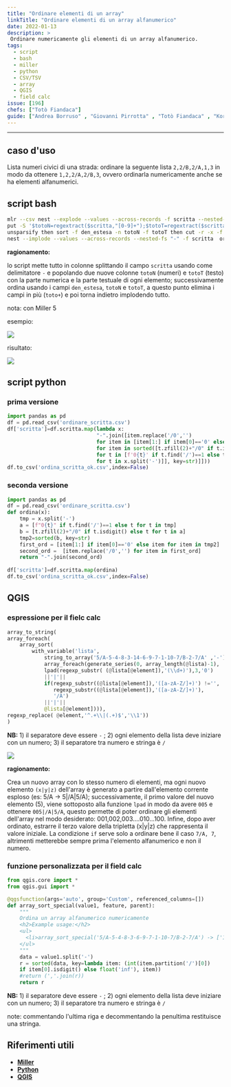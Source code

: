 ```yaml
---
title: "Ordinare elementi di un array"
linkTitle: "Ordinare elementi di un array alfanumerico"
date: 2022-01-13
description: >
 Ordinare numericamente gli elementi di un array alfanumerico.
tags:
  - script
  - bash
  - miller
  - python
  - CSV/TSV
  - array
  - QGIS
  - field calc
issue: [196]
chefs: ["Totò Fiandaca"]
guide: ["Andrea Borruso" , "Giovanni Pirrotta" , "Totò Fiandaca" , "Korto19"]
---
```


---

## caso d'uso

Lista numeri civici di una strada: ordinare la seguente lista `2,2/B,2/A,1,3` in modo da ottenere `1,2,2/A,2/B,3`, ovvero ordinarla numericamente anche se ha elementi alfanumerici.

## script bash

```bash
mlr --csv nest --explode --values --across-records -f scritta --nested-fs "-" then \
put -S '$totoN=regextract($scritta,"[0-9]+");$totoT=regextract($scritta,"[a-zA-Z]+")' then \
unsparsify then sort -f den_estesa -n totoN -f totoT then cut -r -x -f "toto+" then \
nest --implode --values --across-records --nested-fs "-" -f scritta  ordinare_scritta.csv
```

**ragionamento:**

lo script mette tutto in colonne splittando il campo `scritta` usando come delimitatore `-` e popolando due nuove colonne `totoN` (numeri) e `totoT` (testo) con la parte numerica e la parte testuale di ogni elemento; successivamente ordina usando i campi `den_estesa`, `totoN` e `totoT`, a questo punto elimina i campi in più (`toto+`) e poi torna indietro implodendo tutto.

nota: con Miller 5

esempio:

![](https://user-images.githubusercontent.com/7631137/149374235-c0791747-d962-4f67-8a7f-b3ddf1b1704b.png)

risultato:

![](https://user-images.githubusercontent.com/7631137/149384324-d59e6837-ac44-4d7a-8506-d31c339f10b0.png)

## script python

### prima versione

```py
import pandas as pd
df = pd.read_csv('ordinare_scritta.csv')
df['scritta']=df.scritta.map(lambda x: 
                             "-".join([item.replace('/0','') 
                             for item in [item[1:] if item[0]=='0' else item 
                             for item in sorted([t.zfill(2)+"/0" if t.isdigit() else t 
                             for t in [f'0{t}' if t.find('/')==1 else t 
                             for t in x.split('-')]], key=str)]]))   
df.to_csv('ordina_scritta_ok.csv',index=False)
```
### seconda versione

```py
import pandas as pd
df = pd.read_csv('ordinare_scritta.csv')
def ordina(x):
    tmp = x.split('-')
    a = [f"0{t}" if t.find('/')==1 else t for t in tmp]
    b = [t.zfill(2)+"/0" if t.isdigit() else t for t in a]
    tmp2=sorted(b, key=str)
    first_ord = [item[1:] if item[0]=='0' else item for item in tmp2]
    second_ord =  [item.replace('/0','') for item in first_ord]
    return "-".join(second_ord)
    
df['scritta']=df.scritta.map(ordina)   
df.to_csv('ordina_scritta_ok.csv',index=False)
```
## QGIS

### espressione per il fielc calc

```py
array_to_string(
array_foreach(
	array_sort(
		with_variable('lista',
			string_to_array('5/A-5-4-8-3-14-6-9-7-1-10-7/B-2-7/A' ,'-'),
			array_foreach(generate_series(0, array_length(@lista)-1),
			lpad(regexp_substr( (@lista[@element]),'(\\d+)'),3,'0')
			||'|'||
			if(regexp_substr((@lista[@element]),'([a-zA-Z/]+)') !='',
			   regexp_substr((@lista[@element]),'([a-zA-Z/]+)'),
			   '/A')
			||'|'||
			@lista[@element]))),
regexp_replace( @element,'^.+\\|(.+)$','\\1'))
)
```

**NB:** 1) il separatore deve essere `-` ; 2) ogni elemento della lista deve iniziare con un numero; 3) il separatore tra numero e stringa è `/`

![](https://user-images.githubusercontent.com/7631137/149572994-80c4adbb-9d90-4894-9b6d-19eb4b178cd4.png)

**ragionamento:**

Crea un nuovo array con lo stesso numero di elementi, ma ogni nuovo elemento `(x|y|z)` dell'array è generato a partire dall'elemento corrente esploso (es: 5/A → 5|/A|5/A); successivamente, il primo valore del nuovo elemento (5), viene sottoposto alla funzione `lpad` in modo da avere `005` e ottenere `005|/A|5/A`, questo permette di poter ordinare gli elementi dell'array nel modo desiderato: 001,002,003....010...100. 
Infine, dopo aver ordinato, estrarre il terzo valore della tripletta (x|y|z) che rappresenta il valore iniziale.
La condizione `if` serve solo a ordinare bene il caso `7/A, 7`, altrimenti metterebbe sempre prima l'elemento alfanumerico e non il numero. 

### funzione personalizzata per il field calc

```python
from qgis.core import *
from qgis.gui import *

@qgsfunction(args='auto', group='Custom', referenced_columns=[])
def array_sort_special(value1, feature, parent):
    """
    Ordina un array alfanumerico numericamente
    <h2>Example usage:</h2>
    <ul>
      <li>array_sort_special('5/A-5-4-8-3-6-9-7-1-10-7/B-2-7/A') -> ['1','2','3','4','5','5/A', '6','7','7/A','7/B','8','9','10']</li>
    </ul>
    """
    data = value1.split('-')
    r = sorted(data, key=lambda item: (int(item.partition('/')[0])
    if item[0].isdigit() else float('inf'), item))
    #return (','.join(r))
    return r
```

**NB:** 1) il separatore deve essere `-` ; 2) ogni elemento della lista deve iniziare con un numero; 3) il separatore tra numero e stringa è `/`

note: commentando l'ultima riga e decommentando la penultima restituisce una stringa.

## Riferimenti utili

- [**Miller**](https://github.com/johnkerl/miller)
- [**Python**](https://www.python.org/)
- [**QGIS**](https://www.qgis.org/it/site/)